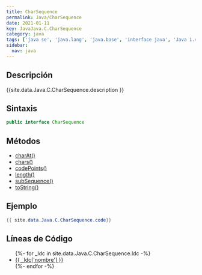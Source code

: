 ```yaml
---
title: CharSequence
permalink: Java/CharSequence
date: 2021-01-11
key: JavaJava.C.CharSequence
category: java
tags: ['java se', 'java.lang', 'java.base', 'interface java', 'Java 1.4']
sidebar: 
  nav: java
---
```


## Descripción
{{site.data.Java.C.CharSequence.description }}

## Sintaxis
~~~java
public interface CharSequence
~~~

## Métodos
* [charAt()](/Java/CharSequence/charAt)
* [chars()](/Java/CharSequence/chars)
* [codePoints()](/Java/CharSequence/codePoints)
* [length()](/Java/CharSequence/length)
* [subSequence()](/Java/CharSequence/subSequence)
* [toString()](/Java/CharSequence/toString)

## Ejemplo
~~~java
{{ site.data.Java.C.CharSequence.code}}
~~~

## Líneas de Código
<ul>
{%- for _ldc in site.data.Java.C.CharSequence.ldc -%}
   <li>
       <a href="{{_ldc['url'] }}">{{ _ldc['nombre'] }}</a>
   </li>
{%- endfor -%}
</ul>
